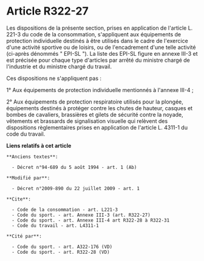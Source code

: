 # Article R322-27

Les dispositions de la présente section, prises en application de l'article L. 221-3 du code de la consommation, s'appliquent
aux équipements de protection individuelle destinés à être utilisés dans le cadre de l'exercice d'une activité sportive ou de
loisirs, ou de l'encadrement d'une telle activité (ci-après dénommés " EPI-SL "). La liste des EPI-SL figure en annexe III-3
et est précisée pour chaque type d'articles par arrêté du ministre chargé de l'industrie et du ministre chargé du travail. 

Ces dispositions ne s'appliquent pas : 

1° Aux équipements de protection individuelle mentionnés à l'annexe III-4 ; 

2° Aux équipements de protection respiratoire utilisés pour la plongée, équipements destinés à protéger contre les chutes de
hauteur, casques et bombes de cavaliers, brassières et gilets de sécurité contre la noyade, vêtements et brassards de
signalisation visuelle qui relèvent des dispositions règlementaires prises en application de l'article L. 4311-1 du code du
travail.

**Liens relatifs à cet article**

	**Anciens textes**:

	  - Décret n°94-689 du 5 août 1994 - art. 1 (Ab)

	**Modifié par**:

	  - Décret n°2009-890 du 22 juillet 2009 - art. 1

	**Cite**:

	  - Code de la consommation - art. L221-3
	  - Code du sport. - art. Annexe III-3 (art. R322-27)
	  - Code du sport. - art. Annexe III-4 art R322-28 à R322-31
	  - Code du travail - art. L4311-1

	**Cité par**:

	  - Code du sport. - art. A322-176 (VD)
	  - Code du sport. - art. R322-28 (VD)
